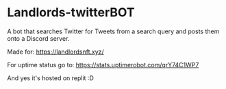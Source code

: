 # Landlords-twitterBOT
A bot that searches Twitter for Tweets from a search query and posts them onto a Discord server.

Made for: https://landlordsnft.xyz/

For uptime status go to: https://stats.uptimerobot.com/qrY74C1WP7

And yes it's hosted on replit :D
